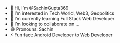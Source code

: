 - 👋 Hi, I’m @SachinGupta369
- 👀 I’m interested in Tech World, Web3, Geopolitics
- 🌱 I’m currently learning Full Stack Web Developer
- 💞️ I’m looking to collaborate on ...
- 😄 Pronouns: Sachin
- ⚡ Fun fact: Android Developer to Web Developer

<!---
SachinGupta369/SachinGupta369 is a ✨ special ✨ repository because its `README.md` (this file) appears on your GitHub profile.
You can click the Preview link to take a look at your changes....

--->
